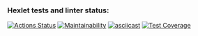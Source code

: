 ### Hexlet tests and linter status:
[![Actions Status](https://github.com/OliverKant/frontend-project-lvl2/workflows/hexlet-check/badge.svg)](https://github.com/OliverKant/frontend-project-lvl2/actions)
[![Maintainability](https://api.codeclimate.com/v1/badges/684deb691facf892e364/maintainability)](https://codeclimate.com/github/OliverKant/frontend-project-lvl2/maintainability)
[![asciicast](https://asciinema.org/a/gz0IuxcmrbvNkAVGYWufowPd7.svg)](https://asciinema.org/a/gz0IuxcmrbvNkAVGYWufowPd7)
[![Test Coverage](https://api.codeclimate.com/v1/badges/684deb691facf892e364/test_coverage)](https://codeclimate.com/github/OliverKant/frontend-project-lvl2/test_coverage)